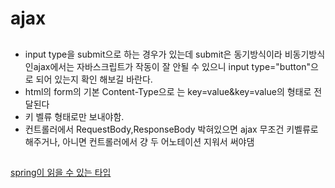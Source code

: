 # ajax


##
- input type을 submit으로 하는 경우가 있는데 submit은 동기방식이라 비동기방식인ajax에서는 자바스크립트가 작동이 잘 안될 수 있으니 input type="button"으로 되어 있는지 확인 해보길 바란다.
- html의 form의 기본 Content-Type으로 는 key=value&key=value의 형태로 전달된다
- 키 벨류 형태로만 보내야함.
- 컨트롤러에서 RequestBody,ResponseBody 박혀있으면 ajax 무조건 키벨류로 해주거나, 아니면 컨트롤러에서 걍 두 어노테이션 지워서 써야댐

## 
[spring이 읽을 수 있는 타입](https://stackoverflow.com/questions/34782025/http-post-request-with-content-type-application-x-www-form-urlencoded-not-workin/38252762#38252762)

